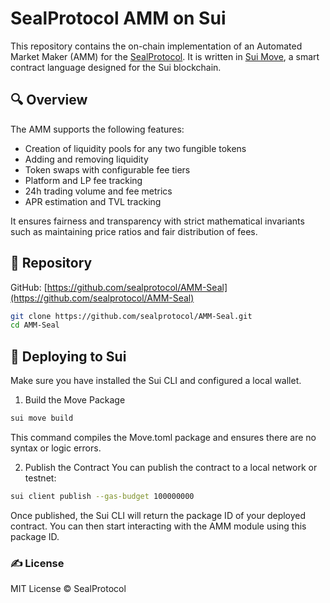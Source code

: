 # SealProtocol AMM on Sui

This repository contains the on-chain implementation of an Automated Market Maker (AMM) for the [SealProtocol](https://github.com/sealprotocol). It is written in [Sui Move](https://docs.sui.io/), a smart contract language designed for the Sui blockchain.

## 🔍 Overview

The AMM supports the following features:

- Creation of liquidity pools for any two fungible tokens
- Adding and removing liquidity
- Token swaps with configurable fee tiers
- Platform and LP fee tracking
- 24h trading volume and fee metrics
- APR estimation and TVL tracking

It ensures fairness and transparency with strict mathematical invariants such as maintaining price ratios and fair distribution of fees.

## 📁 Repository

GitHub: [https://github.com/sealprotocol/AMM-Seal](https://github.com/sealprotocol/AMM-Seal)

```bash
git clone https://github.com/sealprotocol/AMM-Seal.git
cd AMM-Seal
```
## 🚀 Deploying to Sui
Make sure you have installed the Sui CLI and configured a local wallet.

1. Build the Move Package
```bash
sui move build
```
This command compiles the Move.toml package and ensures there are no syntax or logic errors.

2. Publish the Contract
You can publish the contract to a local network or testnet:
```bash
sui client publish --gas-budget 100000000
```
Once published, the Sui CLI will return the package ID of your deployed contract. You can then start interacting with the AMM module using this package ID.

### ✍️ License
MIT License © SealProtocol